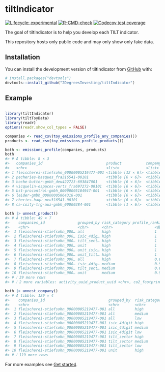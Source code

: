 
<!-- README.md is generated from README.Rmd. Please edit that file -->

# tiltIndicator

<!-- badges: start -->

[![Lifecycle:
experimental](https://img.shields.io/badge/lifecycle-experimental-orange.svg)](https://lifecycle.r-lib.org/articles/stages.html#experimental)
[![R-CMD-check](https://github.com/2DegreesInvesting/tiltIndicator/actions/workflows/R-CMD-check.yaml/badge.svg)](https://github.com/2DegreesInvesting/tiltIndicator/actions/workflows/R-CMD-check.yaml)
[![Codecov test
coverage](https://codecov.io/gh/2DegreesInvesting/tiltIndicator/branch/main/graph/badge.svg)](https://app.codecov.io/gh/2DegreesInvesting/tiltIndicator?branch=main)
<!-- badges: end -->

The goal of tiltIndicator is to help you develop each TILT indicator.

This repository hosts only public code and may only show only fake data.

## Installation

You can install the development version of tiltIndicator from
[GitHub](https://github.com/) with:

``` r
# install.packages("devtools")
devtools::install_github("2DegreesInvesting/tiltIndicator")
```

## Example

``` r

library(tiltIndicator)
library(tiltToyData)
library(readr)
options(readr.show_col_types = FALSE)

companies <- read_csv(toy_emissions_profile_any_companies())
products <- read_csv(toy_emissions_profile_products())

both <- emissions_profile(companies, products)
both
#> # A tibble: 8 × 3
#>   companies_id                             product           company          
#>   <chr>                                    <list>            <list>           
#> 1 fleischerei-stiefsohn_00000005219477-001 <tibble [12 × 6]> <tibble [18 × 3]>
#> 2 pecheries-basques_fra316541-00101        <tibble [6 × 6]>  <tibble [18 × 3]>
#> 3 hoche-butter-gmbh_deu422723-693847001    <tibble [6 × 6]>  <tibble [18 × 3]>
#> 4 vicquelin-espaces-verts_fra697272-00101  <tibble [6 × 6]>  <tibble [18 × 3]>
#> 5 bst-procontrol-gmbh_00000005104947-001   <tibble [6 × 6]>  <tibble [18 × 3]>
#> 6 leider-gmbh_00000005064318-001           <tibble [6 × 6]>  <tibble [18 × 3]>
#> 7 cheries-baqu_neu316541-00101             <tibble [6 × 6]>  <tibble [18 × 3]>
#> 8 ca-coity-trg-aua-gmbh_00000384-001       <tibble [1 × 6]>  <tibble [3 × 3]>

both |> unnest_product()
#> # A tibble: 49 × 7
#>    companies_id               grouped_by risk_category profile_ranking clustered
#>    <chr>                      <chr>      <chr>                   <dbl> <chr>    
#>  1 fleischerei-stiefsohn_000… all        high                    1     stove    
#>  2 fleischerei-stiefsohn_000… isic_4dig… high                    1     stove    
#>  3 fleischerei-stiefsohn_000… tilt_sect… high                    1     stove    
#>  4 fleischerei-stiefsohn_000… unit       high                    1     stove    
#>  5 fleischerei-stiefsohn_000… unit_isic… high                    1     stove    
#>  6 fleischerei-stiefsohn_000… unit_tilt… high                    1     stove    
#>  7 fleischerei-stiefsohn_000… all        high                    0.8   oven     
#>  8 fleischerei-stiefsohn_000… isic_4dig… medium                  0.5   oven     
#>  9 fleischerei-stiefsohn_000… tilt_sect… medium                  0.667 oven     
#> 10 fleischerei-stiefsohn_000… unit       medium                  0.5   oven     
#> # ℹ 39 more rows
#> # ℹ 2 more variables: activity_uuid_product_uuid <chr>, co2_footprint <dbl>

both |> unnest_company()
#> # A tibble: 129 × 4
#>    companies_id                             grouped_by  risk_category value
#>    <chr>                                    <chr>       <chr>         <dbl>
#>  1 fleischerei-stiefsohn_00000005219477-001 all         high            1  
#>  2 fleischerei-stiefsohn_00000005219477-001 all         medium          0  
#>  3 fleischerei-stiefsohn_00000005219477-001 all         low             0  
#>  4 fleischerei-stiefsohn_00000005219477-001 isic_4digit high            0.5
#>  5 fleischerei-stiefsohn_00000005219477-001 isic_4digit medium          0.5
#>  6 fleischerei-stiefsohn_00000005219477-001 isic_4digit low             0  
#>  7 fleischerei-stiefsohn_00000005219477-001 tilt_sector high            0.5
#>  8 fleischerei-stiefsohn_00000005219477-001 tilt_sector medium          0.5
#>  9 fleischerei-stiefsohn_00000005219477-001 tilt_sector low             0  
#> 10 fleischerei-stiefsohn_00000005219477-001 unit        high            0.5
#> # ℹ 119 more rows
```

For more examples see [Get
started](https://2degreesinvesting.github.io/tiltIndicator/articles/tiltIndicator.html).
